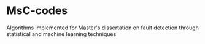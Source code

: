 # MsC-codes
Algorithms implemented for Master's dissertation on fault detection through statistical and machine learning techniques
